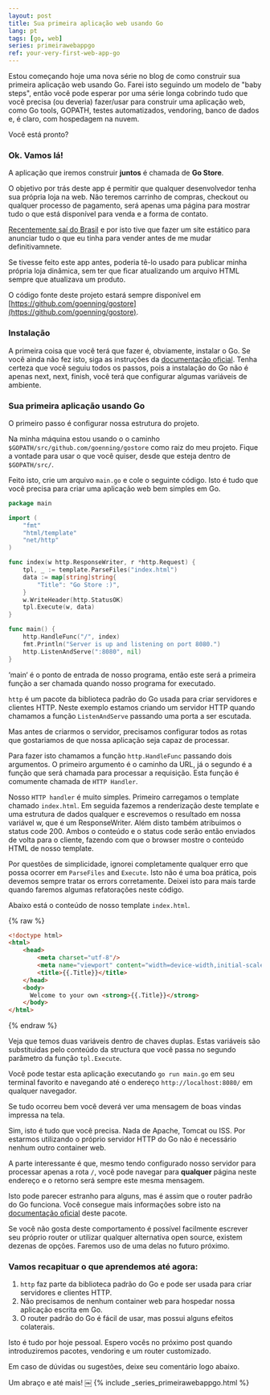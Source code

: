 ```yaml
---
layout: post
title: Sua primeira aplicação web usando Go
lang: pt
tags: [go, web]
series: primeirawebappgo
ref: your-very-first-web-app-go
---
```


Estou começando hoje uma nova série no blog de como construir sua primeira aplicação web usando Go. Farei isto seguindo um modelo de "baby steps", então você pode esperar por uma série longa cobrindo tudo que você precisa (ou deveria) fazer/usar para construir uma aplicação web, como Go tools, GOPATH, testes automatizados, vendoring, banco de dados e, é claro, com hospedagem na nuvem.

Você está pronto?

### Ok. Vamos lá!

A aplicação que iremos construir **juntos** é chamada de **Go Store**.

O objetivo por trás deste app é permitir que qualquer desenvolvedor tenha sua própria loja na web. Não teremos carrinho de compras, checkout ou qualquer processo de pagamento, será apenas uma página para mostrar tudo o que está disponível para venda e a forma de contato.

[Recentemente saí do Brasil](/2016/12/03/de-mudanca-para-irlanda/) e por isto tive que fazer um site estático para anunciar tudo o que eu tinha para vender antes de me mudar definitivamnete.

Se tivesse feito este app antes, poderia tê-lo usado para publicar minha própria loja dinâmica, sem ter que ficar atualizando um arquivo HTML sempre que atualizava um produto.

O código fonte deste projeto estará sempre disponível em [https://github.com/goenning/gostore](https://github.com/goenning/gostore).

### Instalação

A primeira coisa que você terá que fazer é, obviamente, instalar o Go. Se você ainda não fez isto, siga as instruções da [documentação oficial](http://www.golangbr.org/doc/instalacao). Tenha certeza que você seguiu todos os passos, pois a instalação do Go não é apenas next, next, finish, você terá que configurar algumas variáveis de ambiente.

### Sua primeira aplicação usando Go

O primeiro passo é configurar nossa estrutura do projeto. 

Na minha máquina estou usando o o caminho `$GOPATH/src/github.com/goenning/gostore` como raiz do meu projeto. Fique a vontade para usar o que você quiser, desde que esteja dentro de `$GOPATH/src/`.

Feito isto, crie um arquivo `main.go` e cole o seguinte código. Isto é tudo que você precisa para criar uma aplicação web bem simples em Go.

```go
package main

import (
	"fmt"
	"html/template"
	"net/http"
)

func index(w http.ResponseWriter, r *http.Request) {
	tpl, _ := template.ParseFiles("index.html")
	data := map[string]string{
		"Title": "Go Store :)",
	}
	w.WriteHeader(http.StatusOK)
	tpl.Execute(w, data)
}

func main() {
	http.HandleFunc("/", index)
	fmt.Println("Server is up and listening on port 8080.")
	http.ListenAndServe(":8080", nil)
}

````

‘main‘ é o ponto de entrada de nosso programa, então este será a primeira função a ser chamada quando nosso programa for executado.

`http` é um pacote da biblioteca padrão do Go usada para criar servidores e clientes HTTP. Neste exemplo estamos criando um servidor HTTP quando chamamos a função `ListenAndServe` passando uma porta a ser escutada.

Mas antes de criarmos o servidor, precisamos configurar todos as rotas que gostariamos de que nossa aplicação seja capaz de processar.

Para fazer isto chamamos a função `http.HandleFunc` passando dois argumentos. O primeiro argumento é o caminho da URL, já o segundo é a função que será chamada para processar a requisição. Esta função é comumente chamada de `HTTP Handler`.

Nosso `HTTP handler` é muito simples. Primeiro carregamos o template chamado `index.html`. Em seguida fazemos a renderização deste template e uma estrutura de dados qualquer e escrevemos o resultado em nossa variável w, que é um ResponseWriter. Além disto também atribuimos o status code 200. Ambos o conteúdo e o status code serão então enviados de volta para o cliente, fazendo com que o browser mostre o conteúdo HTML de nosso template.

Por questões de simplicidade, ignorei completamente qualquer erro que possa ocorrer em `ParseFiles` and `Execute`. Isto não é uma boa prática, pois devemos sempre tratar os errors corretamente. Deixei isto para mais tarde quando faremos algumas refatorações neste código.

Abaixo está o conteúdo de nosso template `index.html`.

{% raw %}
```html
<!doctype html>
<html>
    <head>
        <meta charset="utf-8"/>
        <meta name="viewport" content="width=device-width,initial-scale=1">
        <title>{{.Title}}</title>
    </head>
    <body>
      Welcome to your own <strong>{{.Title}}</strong>
    </body>
</html>
```
{% endraw %}

Veja que temos duas variáveis dentro de chaves duplas. Estas variáveis são substituidas pelo conteúdo da structura que você passa no segundo parâmetro da função `tpl.Execute`.

Você pode testar esta aplicação executando `go run main.go` em seu terminal favorito e navegando até o endereço `http://localhost:8080/` em qualquer navegador.

Se tudo ocorreu bem você deverá ver uma mensagem de boas vindas impressa na tela.

Sim, isto é tudo que você precisa. Nada de Apache, Tomcat ou ISS. Por estarmos utilizando o próprio servidor HTTP do Go não é necessário nenhum outro container web.

A parte interessante é que, mesmo tendo configurado nosso servidor para processar apenas a rota `/`, você pode navegar para **qualquer** página neste endereço e o retorno será sempre este mesma mensagem.

Isto pode parecer estranho para alguns, mas é assim que o router padrão do Go funciona. Você consegue mais informações sobre isto na [documentação oficial](https://golang.org/src/net/http/server.go?s=57308:57433#L1890) deste pacote. 

Se você não gosta deste comportamento é possível facilmente escrever seu próprio router or utilizar qualquer alternativa open source, existem dezenas de opções. Faremos uso de uma delas no futuro próximo.

### Vamos recapituar o que aprendemos até agora:

1. `http` faz parte da biblioteca padrão do Go e pode ser usada para criar servidores e clientes HTTP.
2. Não precisamos de nenhum container web para hospedar nossa aplicação escrita em Go.
3. O router padrão do Go é fácil de usar, mas possui alguns efeitos colaterais.

Isto é tudo por hoje pessoal. Espero vocês no próximo post quando introduziremos pacotes, vendoring e um router customizado.

Em caso de dúvidas ou sugestões, deixe seu comentário logo abaixo. 

Um abraço e até mais!
￼
{% include _series_primeirawebappgo.html %}
